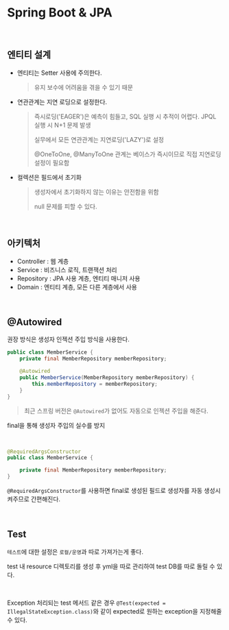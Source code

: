 # Spring Boot & JPA

<br>

## 엔티티 설계

- 엔티티는 Setter 사용에 주의한다.

  > 유지 보수에 어려움을 겪을 수 있기 때문

- 연관관계는 지연 로딩으로 설정한다.

  > 즉시로딩('EAGER')은 예측이 힘들고, SQL 실행 시 추적이 어렵다. JPQL 실행 시 N+1 문제 발생
  >
  > 실무에서 모든 연관관계는 지연로딩('LAZY')로 설정
  >
  > @OneToOne, @ManyToOne 관계는 베이스가 즉시이므로 직접 지연로딩 설정이 필요함

- 컬렉션은 필드에서 초기화

  > 생성자에서 초기화하지 않는 이유는 안전함을 위함
  >
  > null 문제를 피할 수 있다.

<br>

## 아키텍처

- Controller : 웹 계층
- Service : 비즈니스 로직, 트랜잭션 처리
- Repository : JPA 사용 계층, 엔티티 매니저 사용
- Domain : 엔티티 계층, 모든 다른 계층에서 사용

<br>

## @Autowired

권장 방식은 생성자 인젝션 주입 방식을 사용한다.

```java
public class MemberService {
    private final MemberRepository memberRepository;

    @Autowired
    public MemberService(MemberRepository memberRepository) {
        this.memberRepository = memberRepository;
    }
}
```

> 최근 스프링 버전은 `@Autowired`가 없어도 자동으로 인젝션 주입을 해준다.

final을 통해 생성자 주입의 실수를 방지

<br>

```java
@RequiredArgsConstructor
public class MemberService {

    private final MemberRepository memberRepository;
}
```

`@RequiredArgsConstructor`를 사용하면 final로 생성된 필드로 생성자를 자동 생성시켜주므로 간편해진다.

<br>

## Test

`테스트`에 대한 설정은 `로컬/운영`과 따로 가져가는게 좋다.

test 내 resource 디렉토리를 생성 후 yml을 따로 관리하여 test DB를 따로 돌릴 수 있다.

<br>

Exception 처리되는 test 메서드 같은 경우 `@Test(expected = IllegalStateException.class)`와 같이 expected로 원하는 exception을 지정해줄 수 있다.

<br>